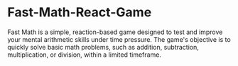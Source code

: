 # Fast-Math-React-Game
Fast Math is a simple, reaction-based game designed to test and improve your mental arithmetic skills under time pressure. The game's objective is to quickly solve basic math problems, such as addition, subtraction, multiplication, or division, within a limited timeframe. 
